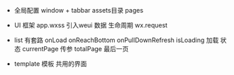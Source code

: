 - 全局配置
window + tabbar 
assets目录 pages
 

- UI 框架
app.wxss 引入weui
数据
生命周期  wx.request 

- list 有套路
 onLoad onReachBottom onPullDownRefresh
 isLoading 加载 状态
 currentPage 传参
 totalPage  最后一页

 - template
 模板
 共用的界面
 <template data={{}}>
 <template name="loading" />
